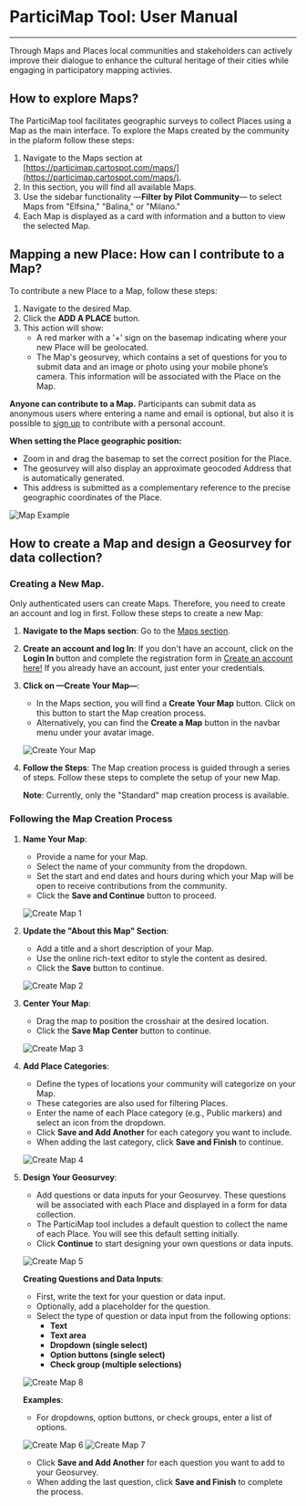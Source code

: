 # ParticiMap Tool: User Manual
---

Through Maps and Places local communities and stakeholders can actively improve their dialogue to enhance the cultural heritage of their cities while engaging in participatory mapping activies.

## How to explore Maps?

The ParticiMap tool facilitates geographic surveys to collect Places using a Map as the main interface. To explore the Maps created by the community in the plaform follow these steps:

1. Navigate to the Maps section at [https://particimap.cartospot.com/maps/](https://particimap.cartospot.com/maps/).
2. In this section, you will find all available Maps. 
3. Use the sidebar functionality —**Filter by Pilot Community**— to select Maps from "Elfsina," "Balina," or "Milano."
4. Each Map is displayed as a card with information and a button to view the selected Map.

## Mapping a new Place: How can I contribute to a Map?

To contribute a new Place to a Map, follow these steps:

1. Navigate to the desired Map.
2. Click the **ADD A PLACE** button.
3. This action will show:
   * A red marker with a '+' sign on the basemap indicating where your new Place will be geolocated.
   * The Map's geosurvey, which contains a set of questions for you to submit data and an image or photo using your mobile phone’s camera. This information will be associated with the Place on the Map.

**Anyone can contribute to a Map.** Participants can submit data as anonymous users where entering a name and email is optional, but also it is possible to [sign up](https://particimap.cartospot.com/user/signup/) to contribute with a personal account.

**When setting the Place geographic position:**

* Zoom in and drag the basemap to set the correct position for the Place.
* The geosurvey will also display an approximate geocoded Address that is automatically generated.
* This address is submitted as a complementary reference to the precise geographic coordinates of the Place.

![Map Example](images/ParticiMap_Mapping_a_New_Place.png)

## How to create a Map and design a Geosurvey for  data collection?

### **Creating a New Map.**

Only authenticated users can create Maps. Therefore, you need to create an account and log in first. Follow these steps to create a new Map:

1. **Navigate to the Maps section**: Go to the [Maps section](https://particimap.cartospot.com/maps/).

2. **Create an account and log In**: If you don't have an account, click on the **Login In** button and complete the registration form in [Create an account here!](https://particimap.cartospot.com/user/signup/) If you already have an account, just enter your credentials.

4. **Click on —Create Your Map—**: 
   - In the Maps section, you will find a **Create Your Map** button. Click on this button to start the Map creation process.
   - Alternatively, you can find the **Create a Map** button in the navbar menu under your avatar image.

   ![Create Your Map](images/ParticiMap_Create_Your_Map.png)

4. **Follow the Steps**: The Map creation process is guided through a series of steps. Follow these steps to complete the setup of your new Map.

   **Note**: Currently, only the "Standard" map creation process is available.

### **Following the Map Creation Process**

1. **Name Your Map**:
   - Provide a name for your Map.
   - Select the name of your community from the dropdown.
   - Set the start and end dates and hours during which your Map will be open to receive contributions from the community.
   - Click the **Save and Continue** button to proceed.
   
   ![Create Map 1](images/ParticiMap_Create_Map_1.png)

2. **Update the "About this Map" Section**:
   - Add a title and a short description of your Map.
   - Use the online rich-text editor to style the content as desired.
   - Click the **Save** button to continue.
   
   ![Create Map 2](images/ParticiMap_Create_Map_2.png)

3. **Center Your Map**:
   - Drag the map to position the crosshair at the desired location.
   - Click the **Save Map Center** button to continue.
   
   ![Create Map 3](images/ParticiMap_Create_Map_3.png)

4. **Add Place Categories**:
   - Define the types of locations your community will categorize on your Map.
   - These categories are also used for filtering Places.
   - Enter the name of each Place category (e.g., Public markers) and select an icon from the dropdown.
   - Click **Save and Add Another** for each category you want to include.
   - When adding the last category, click **Save and Finish** to continue.
   
   ![Create Map 4](images/ParticiMap_Create_Map_4.png)

5. **Design Your Geosurvey**:
   - Add questions or data inputs for your Geosurvey. These questions will be associated with each Place and displayed in a form for data collection.
   - The ParticiMap tool includes a default question to collect the name of each Place. You will see this default setting initially.
   - Click **Continue** to start designing your own questions or data inputs.
   
   ![Create Map 5](images/ParticiMap_Create_Map_5.png)

   **Creating Questions and Data Inputs**:
   - First, write the text for your question or data input.
   - Optionally, add a placeholder for the question.
   - Select the type of question or data input from the following options:
     - **Text**
     - **Text area**
     - **Dropdown (single select)**
     - **Option buttons (single select)**
     - **Check group (multiple selections)**
     
   ![Create Map 8](images/ParticiMap_Create_Map_Data_Input_Types.png)

   **Examples**:
   - For dropdowns, option buttons, or check groups, enter a list of options.
   
   ![Create Map 6](images/ParticiMap_Create_Map_6.png)
   ![Create Map 7](images/ParticiMap_Create_Map_7.png)

   - Click **Save and Add Another** for each question you want to add to your Geosurvey.
   - When adding the last question, click **Save and Finish** to complete the process.












